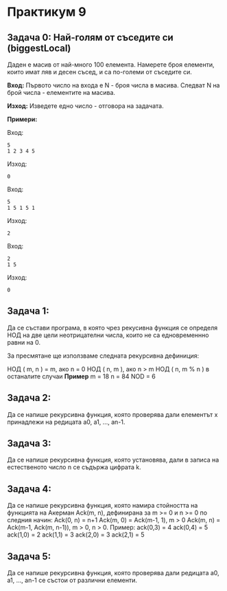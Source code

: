 # Практикум 9
## Задача 0: Най-голям от съседите си (biggestLocal)

Даден е масив от най-много 100 елемента. Намерете броя елементи, които имат ляв и десен съсед, и са по-големи от съседите си.

**Вход:** Първото число на входа е N - броя числа в масива. Следват N на брой числа - елементите на масива.

**Изход:** Изведете едно число - отговора на задачата.

**Примери:**

Вход: 

	5
	1 2 3 4 5

Изход:

	0

Вход:

	5
	1 5 1 5 1

Изход:

	2

Вход:

	2
	1 5

Изход:

	0
	
## Задача 1:
Да се състави програма, в която чрез рекусивна функция се определя НОД на две цели неотрицателни числа, които не са едновременнно равни на 0.

За пресмятане ще използваме следната рекурсивна дефиниция:

НОД ( m, n ) = m, ако n = 0
НОД ( n, m ), ако n > m
НОД ( n, m % n ) в останалите случаи
**Пример**
m = 18
n = 84
NOD = 6

## Задача 2:
Да се напише рекурсивна функция, която проверява дали елементът x принадлежи на редицата a0, a1, ..., an-1.

## Задача 3:
Да се напише рекурсивна функция, която установява, дали в записа на естественото число n се съдържа цифрата k.

## Задача 4:
Да се напише рекурсивна функция, която намира стойността на функцията на Акерман Ack(m, n), дефинирана за m >= 0 и n >= 0 по следния начин:
Ack(0, n) = n+1
Ack(m, 0) = Ack(m-1, 1), m > 0
Ack(m, n) = Ack(m-1, Ack(m, n-1)), m > 0, n > 0. Пример: ack(0,3) = 4 ack(0,4) = 5 ack(1,0) = 2 ack(1,1) = 3 ack(2,0) = 3 ack(2,1) = 5

## Задача 5:
Да се напише рекурсивна функция, която проверява дали редицата a0, a1, ..., an-1 се състои от различни елементи.